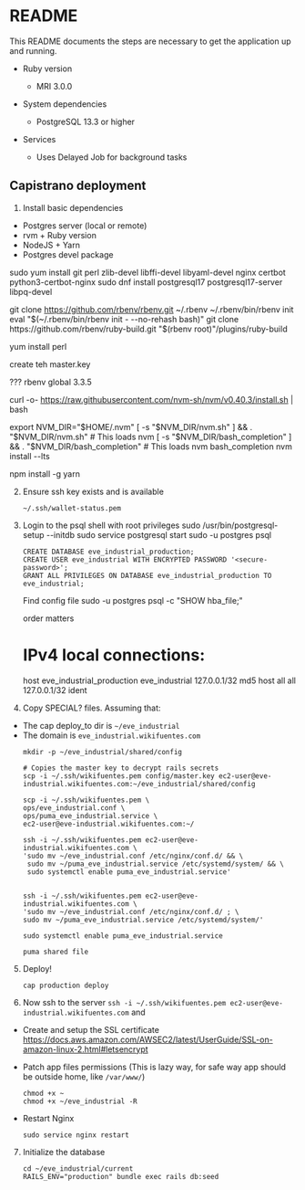 # README

This README documents the steps are necessary to get the application up and running.

* Ruby version
  * MRI 3.0.0

* System dependencies
  * PostgreSQL 13.3 or higher

* Services <!-- (job queues, cache servers, search engines, etc.) -->
  * Uses Delayed Job for background tasks

## Capistrano deployment

1. Install basic dependencies
  * Postgres server (local or remote)
  * rvm + Ruby version
  * NodeJS + Yarn
  * Postgres devel package

sudo yum install git perl zlib-devel libffi-devel libyaml-devel nginx certbot python3-certbot-nginx
sudo dnf install postgresql17 postgresql17-server libpq-devel

git clone https://github.com/rbenv/rbenv.git ~/.rbenv
~/.rbenv/bin/rbenv init
eval "$(~/.rbenv/bin/rbenv init - --no-rehash bash)"
git clone https://github.com/rbenv/ruby-build.git "$(rbenv root)"/plugins/ruby-build

yum install perl

create teh master.key

??? rbenv global 3.3.5

curl -o- https://raw.githubusercontent.com/nvm-sh/nvm/v0.40.3/install.sh | bash

export NVM_DIR="$HOME/.nvm"
[ -s "$NVM_DIR/nvm.sh" ] && \. "$NVM_DIR/nvm.sh"  # This loads nvm
[ -s "$NVM_DIR/bash_completion" ] && \. "$NVM_DIR/bash_completion"  # This loads nvm bash_completion
nvm install --lts

npm install -g yarn

2. Ensure ssh key exists and is available
    ```
    ~/.ssh/wallet-status.pem
    ```

3. Login to the psql shell with root privileges
    sudo /usr/bin/postgresql-setup --initdb
    sudo service postgresql start
    sudo -u postgres psql
    ```
    CREATE DATABASE eve_industrial_production;
    CREATE USER eve_industrial WITH ENCRYPTED PASSWORD '<secure-password>';
    GRANT ALL PRIVILEGES ON DATABASE eve_industrial_production TO eve_industrial;
    ```

    Find config file
    sudo -u postgres psql -c "SHOW hba_file;"

    order matters
    # IPv4 local connections:
    host    eve_industrial_production eve_industrial  127.0.0.1/32  md5
    host    all             all             127.0.0.1/32            ident

4. Copy SPECIAL? files. Assuming that:
  * The cap deploy_to dir is `~/eve_industrial`
  * The domain is `eve_industrial.wikifuentes.com`
    ```
    mkdir -p ~/eve_industrial/shared/config

    # Copies the master key to decrypt rails secrets
    scp -i ~/.ssh/wikifuentes.pem config/master.key ec2-user@eve-industrial.wikifuentes.com:~/eve_industrial/shared/config

    scp -i ~/.ssh/wikifuentes.pem \
    ops/eve_industrial.conf \
    ops/puma_eve_industrial.service \
    ec2-user@eve-industrial.wikifuentes.com:~/

    ssh -i ~/.ssh/wikifuentes.pem ec2-user@eve-industrial.wikifuentes.com \
    'sudo mv ~/eve_industrial.conf /etc/nginx/conf.d/ && \
     sudo mv ~/puma_eve_industrial.service /etc/systemd/system/ && \
     sudo systemctl enable puma_eve_industrial.service'


    ssh -i ~/.ssh/wikifuentes.pem ec2-user@eve-industrial.wikifuentes.com \
    'sudo mv ~/eve_industrial.conf /etc/nginx/conf.d/ ; \
    sudo mv ~/puma_eve_industrial.service /etc/systemd/system/'

    sudo systemctl enable puma_eve_industrial.service

    puma shared file
    ```

5. Deploy!
    ```
    cap production deploy
    ```

6. Now ssh to the server `ssh -i ~/.ssh/wikifuentes.pem ec2-user@eve-industrial.wikifuentes.com` and
  * Create and setup the SSL certificate https://docs.aws.amazon.com/AWSEC2/latest/UserGuide/SSL-on-amazon-linux-2.html#letsencrypt

  * Patch app files permissions (This is lazy way, for safe way app should be outside home, like `/var/www/`)
    ```
    chmod +x ~
    chmod +x ~/eve_industrial -R
    ```

  * Restart Nginx
    ```
    sudo service nginx restart
    ```

7. Initialize the database
    ```
    cd ~/eve_industrial/current
    RAILS_ENV="production" bundle exec rails db:seed
    ```

<!-- * Configuration -->

<!-- * How to run the test suite -->
